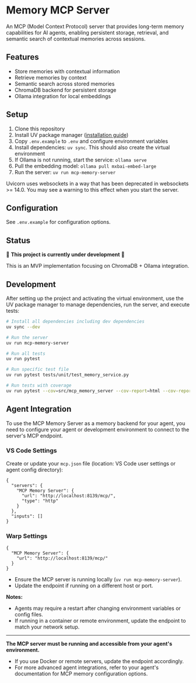 # Memory MCP Server

An MCP (Model Context Protocol) server that provides long-term memory capabilities for AI agents, enabling persistent storage, retrieval, and semantic search of contextual memories across sessions.

## Features

- Store memories with contextual information
- Retrieve memories by context
- Semantic search across stored memories
- ChromaDB backend for persistent storage
- Ollama integration for local embeddings

## Setup

1. Clone this repository
2. Install UV package manager ([installation guide](https://uv.sh/install))
3. Copy `.env.example` to `.env` and configure environment variables
4. Install dependencies: `uv sync`.  This should also create the virtual environment
5. If Ollama is not running, start the service: `ollama serve`
6. Pull the embedding model: `ollama pull mxbai-embed-large`
7. Run the server: `uv run mcp-memory-server`

Uvicorn uses websockets in a way that has been deprecated in websockets >= 14.0.  You may see a warning to this effect when you start the server.     

## Configuration

See `.env.example` for configuration options.

## Status

🚧 **This project is currently under development** 🚧

This is an MVP implementation focusing on ChromaDB + Ollama integration.

## Development

After setting up the project and activating the virtual environment, use the UV package manager to manage dependencies, run the server, and execute tests:

```bash
# Install all dependencies including dev dependencies
uv sync --dev

# Run the server
uv run mcp-memory-server

# Run all tests
uv run pytest

# Run specific test file
uv run pytest tests/unit/test_memory_service.py

# Run tests with coverage
uv run pytest --cov=src/mcp_memory_server --cov-report=html --cov-report=term-missing
```

## Agent Integration

To use the MCP Memory Server as a memory backend for your agent, you need to configure your agent or development environment to connect to the server's MCP endpoint.

### VS Code Settings

Create or update your `mcp.json` file (location: VS Code user settings or agent config directory):

```jsonc
{
  "servers": {
    "MCP Memory Server": {
      "url": "http://localhost:8139/mcp/",
      "type": "http"
    }
  },
  "inputs": []
}
```

### Warp Settings

```jsonc
{
  "MCP Memory Server": {
    "url": "http://localhost:8139/mcp/"
  }
}
```

- Ensure the MCP server is running locally (`uv run mcp-memory-server`).
- Update the endpoint if running on a different host or port.

**Notes:**
- Agents may require a restart after changing environment variables or config files.
- If running in a container or remote environment, update the endpoint to match your network setup.

---


**The MCP server must be running and accessible from your agent's environment.**
- If you use Docker or remote servers, update the endpoint accordingly.
- For more advanced agent integrations, refer to your agent's documentation for MCP memory configuration options.
